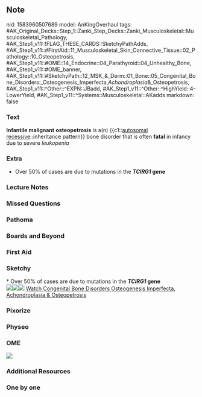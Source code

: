 ## Note
nid: 1583960507689
model: AnKingOverhaul
tags: #AK_Original_Decks::Step_1::Zanki_Step_Decks::Zanki_Musculoskeletal::Musculoskeletal_Pathology, #AK_Step1_v11::!FLAG_THESE_CARDS::SketchyPathAdds, #AK_Step1_v11::#FirstAid::11_Musculoskeletal_Skin_Connective_Tissue::02_Pathology::10_Osteopetrosis, #AK_Step1_v11::#OME::14_Endocrine::04_Parathyroid::04_Unhealthy_Bone, #AK_Step1_v11::#OME_banner, #AK_Step1_v11::#SketchyPath::12_MSK_&_Derm::01_Bone::05_Congenital_Bone_Disorders:_Osteogenesis_Imperfecta,_Achondroplasia_&_Osteopetrosis, #AK_Step1_v11::^Other::^EXPN::JBadd, #AK_Step1_v11::^Other::^HighYield::4-LowerYield, #AK_Step1_v11::^Systems::Musculoskeletal::AKadds
markdown: false

### Text
<b>Infantile malignant</b> <b>osteopetrosis</b> is a(n)
{{c1::<u>autosomal recessive</u>::inheritance pattern}} bone
disorder that is often <b>fatal</b> in infancy due to severe
<i>leukopenia</i>

### Extra
* Over 50% of cases are due to mutations in the <b><em>TCIRG1</em>
gene</b>

### Lecture Notes


### Missed Questions


### Pathoma


### Boards and Beyond


### First Aid


### Sketchy
<div>
  * Over 50% of cases are due to mutations in the
  <b><em>TCIRG1</em> gene</b>
</div><img src=
"Screen%20Shot%202020-03-11%20at%205.02.55%20PM.JPG"><img src=
"Screen%20Shot%202020-03-11%20at%205.02.49%20PM.JPG"><img src=
"Zoverall%20picture%20(95)_1566160514431.JPG"> <a href=
"https://dashboard.sketchy.com/study/medical/courses/medical-pathophysiology/units/medical-pathophysiology-musculoskeletal-derm/videos/medical-pathophysiology-musculoskeletal-and-derm-bone-congenital-bone-disorders-osteogenesis-imperfecta-achondroplasia-and-osteopetrosis?utm_source=anki&utm_medium=partnership&utm_campaign=february_update&utm_content=medical">
Watch Congenital Bone Disorders Osteogenesis Imperfecta,
Achondroplasia & Osteopetrosis</a>

### Pixorize


### Physeo


### OME
<div class="ome-widget">
  <a href="https://onlinemeded.org?ref=anki"><img src=
  "_OME_AnkiFlashcards_General_3.png"></a>
</div>

### Additional Resources


### One by one

